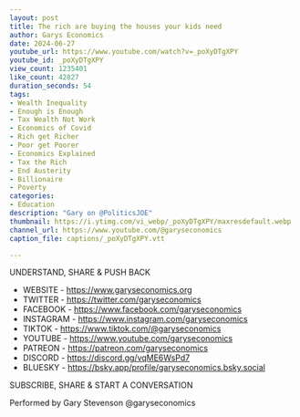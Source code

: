 ```yaml
---
layout: post
title: The rich are buying the houses your kids need
author: Garys Economics
date: 2024-06-27
youtube_url: https://www.youtube.com/watch?v=_poXyDTgXPY
youtube_id: _poXyDTgXPY
view_count: 1235401
like_count: 42827
duration_seconds: 54
tags:
- Wealth Inequality
- Enough is Enough
- Tax Wealth Not Work
- Economics of Covid
- Rich get Richer
- Poor get Poorer
- Economics Explained
- Tax the Rich
- End Austerity
- Billionaire
- Poverty
categories:
- Education
description: "Gary on @PoliticsJOE"
thumbnail: https://i.ytimg.com/vi_webp/_poXyDTgXPY/maxresdefault.webp
channel_url: https://www.youtube.com/@garyseconomics
caption_file: captions/_poXyDTgXPY.vtt

---
```


UNDERSTAND, SHARE & PUSH BACK

- WEBSITE - https://www.garyseconomics.org
- TWITTER  - https://twitter.com/garyseconomics
- FACEBOOK - https://www.facebook.com/garyseconomics
- INSTAGRAM  - https://www.instagram.com/garyseconomics
- TIKTOK - https://www.tiktok.com/@garyseconomics
- YOUTUBE -  https://www.youtube.com/garyseconomics
- PATREON - https://patreon.com/garyseconomics
- DISCORD - https://discord.gg/vqME6WsPd7
- BLUESKY - https://bsky.app/profile/garyseconomics.bsky.social

SUBSCRIBE, SHARE & START A CONVERSATION

Performed by Gary Stevenson
@garyseconomics

